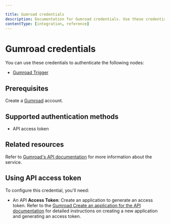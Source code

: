 ```yaml
---

title: Gumroad credentials
description: Documentation for Gumroad credentials. Use these credentials to authenticate Gumroad in n8n, a workflow automation platform.
contentType: [integration, reference]
---
```


# Gumroad credentials

You can use these credentials to authenticate the following nodes:

- [Gumroad Trigger](/integrations/builtin/trigger-nodes/n8n-nodes-base.gumroadtrigger.md)

## Prerequisites

Create a [Gumroad](https://gumroad.com/) account.

## Supported authentication methods

- API access token

## Related resources

Refer to [Gumroad's API documentation](https://app.gumroad.com/api) for more information about the service.

## Using API access token

To configure this credential, you'll need:

- An API **Access Token**: Create an application to generate an access token. Refer to the [Gumroad Create an application for the API documentation](https://help.gumroad.com/article/280-create-application-api) for detailed instructions on creating a new application and generating an access token.

